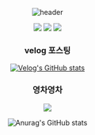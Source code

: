 <div align="center">
  
![header](https://capsule-render.vercel.app/api?type=cylinder&color=auto&height=150&section=header&text=Hi!%20I'm%20Jeongmin😉&fontSize=50)


<a href="mailto:jmgong59@gmail.com"><img src="https://img.shields.io/badge/Gmail-d14836?style=flat-square&logo=Gmail&logoColor=white&link=jmgong5@gmail.com"/></a>
<a href="https://velog.io/@jmgong59"><img src="https://img.shields.io/badge/Velog-20C997?style=flat&logo=Velog&logoColor=white&link=https://velog.io/@jmgong59"/></a>
<a href="https://ggong59.tistory.com"><img src="https://img.shields.io/badge/Tistory-000000?style=flat&logo=Tistory&logoColor=white&link=https://ggong59.tistory.com"/></a>

### velog 포스팅
[![Velog's GitHub stats](https://velog-readme-stats.vercel.app/api?name=jmgong59)](https://velog.io/@jmgong59)

### 영차영차
<img src="http://mazandi.herokuapp.com/api?handle=jmgong59&theme=cold"/>

![Anurag's GitHub stats](https://github-readme-stats.vercel.app/api?username=jeongmin59&show_icons=true&theme=onedark)

</div>
